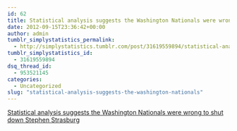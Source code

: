 ```yaml
---
id: 62
title: Statistical analysis suggests the Washington Nationals were wrong to shut down Stephen Strasburg
date: 2012-09-15T23:36:42+00:00
author: admin
tumblr_simplystatistics_permalink:
  - http://simplystatistics.tumblr.com/post/31619559894/statistical-analysis-suggests-the-washington-nationals
tumblr_simplystatistics_id:
  - 31619559894
dsq_thread_id:
  - 953521145
categories:
  - Uncategorized
slug: "statistical-analysis-suggests-the-washington-nationals"
---
```

[Statistical analysis suggests the Washington Nationals were wrong to shut down Stephen Strasburg](http://www.grantland.com/story/_/id/8369941/history-shows-washington-nationals-shut-stephen-strasburg-too-soon)
